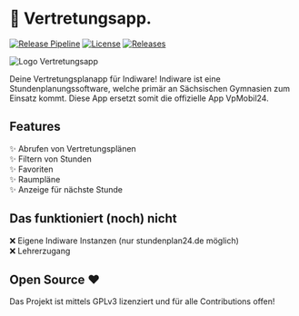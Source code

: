 # 📱 Vertretungsapp.

[![Release Pipeline](https://github.com/Vertretungsapp/app/actions/workflows/release.yml/badge.svg)](https://github.com/Vertretungsapp/app/actions/workflows/release.yml)
[![License](https://img.shields.io/badge/license-GNU%20GPLv3-blue)](LICENSE)
[![Releases](https://img.shields.io/github/v/release/Vertretungsapp/app?display_name=tag)](https://github.com/Vertretungsapp/app/releases/latest)

![Logo Vertretungsapp](https://github.com/Vertretungsapp/app/blob/master/static/logo/logo.png)

Deine Vertretungsplanapp für Indiware!
Indiware ist eine Stundenplanungssoftware, welche primär an Sächsischen Gymnasien zum Einsatz kommt.
Diese App ersetzt somit die offizielle App VpMobil24.

## Features

✨ Abrufen von Vertretungsplänen <br />
✨ Filtern von Stunden <br />
✨ Favoriten <br />
✨ Raumpläne <br />
✨ Anzeige für nächste Stunde <br />

## Das funktioniert (noch) nicht

❌ Eigene Indiware Instanzen (nur stundenplan24.de möglich) <br />
❌ Lehrerzugang <br />

## Open Source ❤️

Das Projekt ist mittels GPLv3 lizenziert und für alle Contributions offen!
